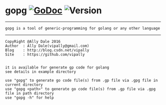 # gopg [![GoDoc](https://godoc.org/github.com/vipally/gogp?status.svg)](https://godoc.org/github.com/vipally/gogp) ![Version](https://img.shields.io/badge/version-2.1.0-green.svg)
----
	
	gopg is a tool of generic-programming for golang or any other language

----

	CopyRight @Ally Dale 2016
    Author  : Ally Dale(vipally@gmail.com)
    Blog    : http://blog.csdn.net/vipally
    Site    : https://github.com/vipally


	it is available for generate gp code for golang
	see details in example directory

	use "gopg" to generate go code file(s) from .gp file via .gpg file in current directory
	use "gopg <path>" to generate go code file(s) from .gp file via .gpg file in path directory
	use "gopg -h" for help
